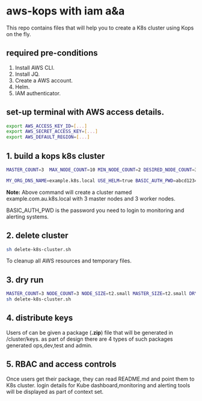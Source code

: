 # aws-kops with iam a&a

This repo contains files that will help you to create a K8s cluster using Kops on the fly.

## required pre-conditions

1. Install AWS CLI.
2. Install JQ.
3. Create a AWS account.
4. Helm.
5. IAM authenticator.

## set-up terminal with AWS access details.

```bash
export AWS_ACCESS_KEY_ID=[...]
export AWS_SECRET_ACCESS_KEY=[...]
export AWS_DEFAULT_REGION=[...]
```

## 1.  build a kops k8s cluster

```bash
MASTER_COUNT=3  MAX_NODE_COUNT=10 MIN_NODE_COUNT=2 DESIRED_NODE_COUNT=3 NODE_SIZE=t2.small MASTER_SIZE=t2.small \

MY_ORG_DNS_NAME=example.k8s.local USE_HELM=true BASIC_AUTH_PWD=abcd1234 sh -x build-k8s-cluster.sh
```

**Note:**
Above command will create a cluster named example.com.au.k8s.local with 3 master nodes and 3 worker nodes.

BASIC_AUTH_PWD is the password you need to login to monitoring and alerting systems.

## 2.  delete cluster

```bash
sh delete-k8s-cluster.sh
```

To cleanup all AWS resources and temporary files.

## 3. dry run

```bash
MASTER_COUNT=3 NODE_COUNT=3 NODE_SIZE=t2.small MASTER_SIZE=t2.small DRY_RUN=true MY_ORG_DNS_NAME=example.k8s.local USE_HELM=true sh -x build-k8s-cluster.sh
sh delete-k8s-cluster.sh
```

## 4. distribute keys

Users of can be given a package (**.zip**) file that will be generated in /cluster/keys. as part of design there are 4 types of such packages generated ops,dev,test and admin.

## 5. RBAC and access controls

Once users get their package, they can read README.md and point them to K8s cluster. login details for Kube dashboard,monitoring and alerting tools will be displayed as part of context set.
